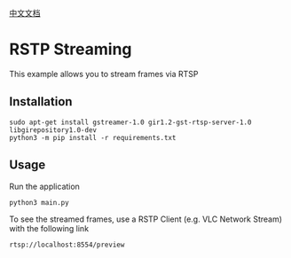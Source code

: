 [中文文档](README.zh-CN.md)

# RSTP Streaming

This example allows you to stream frames via RTSP

## Installation

```
sudo apt-get install gstreamer-1.0 gir1.2-gst-rtsp-server-1.0 libgirepository1.0-dev
python3 -m pip install -r requirements.txt
```

## Usage

Run the application

```
python3 main.py
```

To see the streamed frames, use a RSTP Client (e.g. VLC Network Stream) with the following link

```
rtsp://localhost:8554/preview
```

